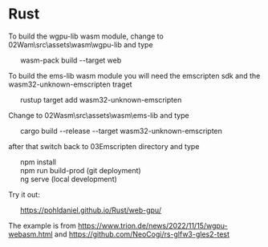 # Rust

To build the wgpu-lib wasm module, change to 02Wam\src\assets\wasm\wgpu-lib and type

&nbsp;&nbsp;&nbsp;&nbsp;&nbsp;&nbsp;wasm-pack build --target web

To build the ems-lib wasm module you will need the emscripten sdk and the wasm32-unknown-emscripten traget 

&nbsp;&nbsp;&nbsp;&nbsp;&nbsp;&nbsp;rustup target add wasm32-unknown-emscripten

Change to 02Wasm\src\assets\wasm\ems-lib and type

&nbsp;&nbsp;&nbsp;&nbsp;&nbsp;&nbsp;cargo build --release --target wasm32-unknown-emscripten

after that switch back to 03Emscripten directory and type

&nbsp;&nbsp;&nbsp;&nbsp;&nbsp;&nbsp;npm install  
&nbsp;&nbsp;&nbsp;&nbsp;&nbsp;&nbsp;npm run build-prod   (git deployment)  
&nbsp;&nbsp;&nbsp;&nbsp;&nbsp;&nbsp;ng serve             (local development)  

Try it out:

&nbsp;&nbsp;&nbsp;&nbsp;&nbsp;&nbsp;https://pohldaniel.github.io/Rust/web-gpu/  

The example is from https://www.trion.de/news/2022/11/15/wgpu-webasm.html and https://github.com/NeoCogi/rs-glfw3-gles2-test
